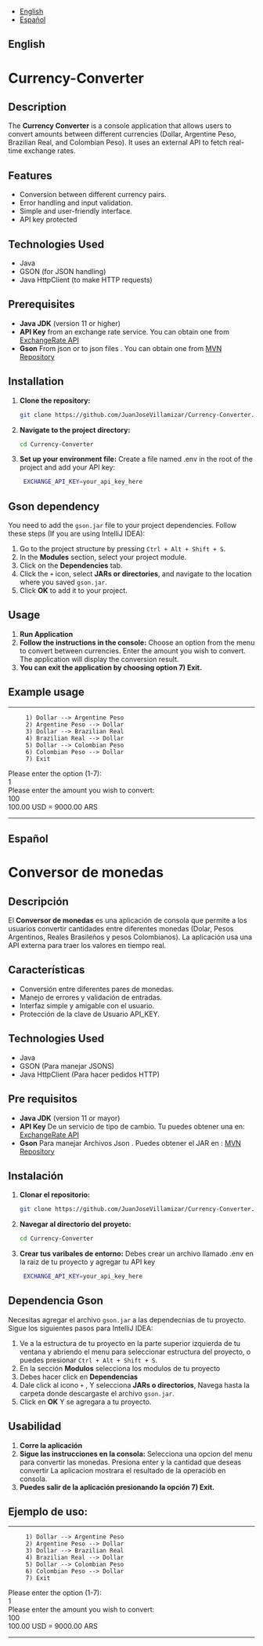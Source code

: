 
- [English](#english)
- [Español](#español)

## English
# Currency-Converter
## Description
The **Currency Converter** is a console application that allows users to convert amounts between different currencies (Dollar, Argentine Peso, Brazilian Real, and Colombian Peso). It uses an external API to fetch real-time exchange rates.

## Features

- Conversion between different currency pairs.
- Error handling and input validation.
- Simple and user-friendly interface.
- API key protected

## Technologies Used

- Java
- GSON (for JSON handling)
- Java HttpClient (to make HTTP requests)
## Prerequisites

- **Java JDK** (version 11 or higher)
- **API Key** from an exchange rate service. You can obtain one from [ExchangeRate API](https://www.exchangerate-api.com/)
- **Gson** From json or to json files . You can obtain one from [MVN Repository](https://mvnrepository.com/artifact/com.google.code.gson/gson)

## Installation

1. **Clone the repository:**

   ```bash
   git clone https://github.com/JuanJoseVillamizar/Currency-Converter.git

2. **Navigate to the project directory:**
    
   ```bash
   cd Currency-Converter
   
3. **Set up your environment file:**
    Create a file named .env in the root of the project and add your API key:
   ```bash 
    EXCHANGE_API_KEY=your_api_key_here
   
## Gson dependency 

You need to add the `gson.jar` file to your project dependencies. Follow these steps (If you are using IntelliJ IDEA): 

1. Go to the project structure by pressing `Ctrl + Alt + Shift + S`.
2. In the **Modules** section, select your project module.
3. Click on the **Dependencies** tab.
4. Click the `+` icon, select **JARs or directories**, and navigate to the location where you saved `gson.jar`.
5. Click **OK** to add it to your project.


## Usage

1. **Run Application**
2. **Follow the instructions in the console:**
Choose an option from the menu to convert between currencies.
Enter the amount you wish to convert.
The application will display the conversion result.
3. **You can exit the application by choosing option 7) Exit.**

## Example usage

*********************************************************
         1) Dollar --> Argentine Peso
         2) Argentine Peso --> Dollar
         3) Dollar --> Brazilian Real
         4) Brazilian Real --> Dollar
         5) Dollar --> Colombian Peso
         6) Colombian Peso --> Dollar
         7) Exit

Please enter the option (1-7):  
1  
Please enter the amount you wish to convert:  
100    
100.00 USD = 9000.00 ARS
*********************************************************

## Español

# Conversor de monedas
## Descripción
El **Conversor de monedas** es una aplicación de consola que permite a los usuarios convertir cantidades entre diferentes monedas (Dolar, Pesos Argentinos, Reales Brasileños y pesos Colombianos). La aplicación usa una API externa para traer los valores en tiempo real.
## Características

- Conversión entre diferentes pares de monedas.
- Manejo de errores y validación de entradas.
- Interfaz simple y amigable con el usuario.
- Protección de la clave de Usuario API_KEY.

## Technologies Used

- Java
- GSON (Para manejar JSONS)
- Java HttpClient (Para hacer pedidos HTTP)
## Pre requisitos

- **Java JDK** (version 11 or mayor)
- **API Key** De un servicio de tipo de cambio. Tu puedes obtener una en: [ExchangeRate API](https://www.exchangerate-api.com/)
- **Gson** Para manejar Archivos Json . Puedes obtener el JAR en : [MVN Repository](https://mvnrepository.com/artifact/com.google.code.gson/gson)

## Instalación

1. **Clonar el repositorio:**

   ```bash
   git clone https://github.com/JuanJoseVillamizar/Currency-Converter.git

2. **Navegar al directorio del proyeto:**

   ```bash
   cd Currency-Converter

3. **Crear tus varibales de entorno:**
     Debes crear un archivo llamado .env en la raiz de tu proyecto y agregar tu API key

   ```bash 
    EXCHANGE_API_KEY=your_api_key_here

## Dependencia Gson
Necesitas agregar el archivo `gson.jar` a las dependecnias de tu proyecto. Sigue los siguientes pasos para IntelliJ IDEA:

1. Ve a la estructura de tu proyecto en la parte superior izquierda de tu ventana y abriendo el menu para seleccionar estructura del proyecto, o puedes presionar `Ctrl + Alt + Shift + S`.
3. En la sección **Modulos** selecciona los modulos de tu proyecto
3. Debes hacer click en **Dependencias**
4. Dale click al icono `+` , Y selecciona **JARs o directorios**, Navega hasta la carpeta donde descargaste el archivo `gson.jar`.
5. Click en **OK** Y se agregara a tu proyecto.


## Usabilidad

1. **Corre la aplicación**
2. **Sigue las instrucciones en la consola:**
   Selecciona una opcion del menu para convertir las monedas.
   Presiona enter y la cantidad que deseas convertir
   La aplicacion mostrara el resultado de la operaciób en consola.
3. **Puedes salir de la aplicación presionando la opción 7) Exit.**

## Ejemplo de uso:

*********************************************************
         1) Dollar --> Argentine Peso
         2) Argentine Peso --> Dollar
         3) Dollar --> Brazilian Real
         4) Brazilian Real --> Dollar
         5) Dollar --> Colombian Peso
         6) Colombian Peso --> Dollar
         7) Exit

Please enter the option (1-7):  
1  
Please enter the amount you wish to convert:  
100    
100.00 USD = 9000.00 ARS
*********************************************************